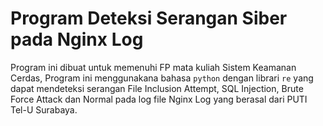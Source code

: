 # **Program Deteksi Serangan Siber pada Nginx Log**

Program ini dibuat untuk memenuhi FP mata kuliah Sistem Keamanan Cerdas, Program ini menggunakana bahasa `python` dengan librari `re` yang dapat mendeteksi serangan File Inclusion Attempt, SQL Injection, Brute Force Attack dan Normal pada log file Nginx Log yang berasal dari PUTI Tel-U Surabaya.
